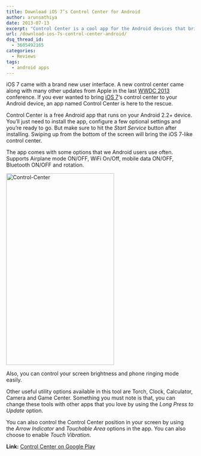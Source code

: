 ```yaml
---
title: Download iOS 7’s Control Center for Android
author: arunsathiya
date: 2013-07-13
excerpt: "Control Center is a cool app for the Android devices that brings the iOS 7's Control Center to Android. The app is customizable and has many useful options."
url: /download-ios-7s-control-center-android/
dsq_thread_id:
  - 3605492165
categories:
  - Reviews
tags:
  - android apps
---
```

iOS 7 came with a brand new user interface. A new control center came along with many other updates from Apple in the last [WWDC 2013][1] conference. If you ever wanted to bring [iOS 7][2]&#8216;s control center to your Android device, an app named Control Center is here to the rescue.

Control Center is a free Android app that runs on your Android 2.2+ device. You&#8217;ll just need to install the app, configure a few optional settings and you&#8217;re ready to go. But make sure to hit the *Start Service* button after installing. Swiping up from the bottom of the screen will bring the iOS 7-like control center.

The app comes with some options that we Android users use often. Supports Airplane mode ON/OFF, WiFi On/Off, mobile data ON/OFF, Bluetooth ON/OFF and rotation.

[<img class="aligncenter size-full wp-image-76475" alt="Control-Center" src="http://cdn.devilsworkshop.org/files/2013/07/Control-Center.png" width="288" height="512" />][3]

Also, you can control your screen brightness and phone ringing mode easily.

Other useful utility options available in this tool are Torch, Clock, Calculator, Camera and Game Center. Something you must note is that, you can change these tools with other apps that you love by using the *Long Press to Update* option.

You can also control the Control Center position in your screen by using the *Arrow Indicator* and *Touchable Area* options in the app. You can also choose to enable *Touch Vibration*.

**Link:** <a href="https://play.google.com/store/apps/details?id=com.easyandroid.hi.controls" onclick="_gaq.push(['_trackEvent', 'outbound-article', 'https://play.google.com/store/apps/details?id=com.easyandroid.hi.controls', 'Control Center on Google Play']);" title="Control Center on Google Play">Control Center on Google Play</a>

 [1]: http://devilsworkshop.org/news/apple-unveils-os-mavericks-wwdc/75383/ "Apple unveils OS X Mavericks at WWDC"
 [2]: http://devilsworkshop.org/analysis/ios-7-beta-apple-lot-fix/75418/ "iOS 7 beta: Apple has got lots of things to fix"
 [3]: http://cdn.devilsworkshop.org/files/2013/07/Control-Center.png
